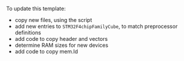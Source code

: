 
To update this template:

- copy new files, using the script
- add new entries to `STM32F4chipFamilyCube`, to match preprocessor definitions
- add code to copy header and vectors
- determine RAM sizes for new devices 
- add code to copy mem.ld

